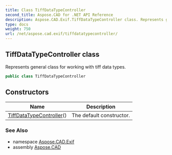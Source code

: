 ```yaml
---
title: Class TiffDataTypeController
second_title: Aspose.CAD for .NET API Reference
description: Aspose.CAD.Exif.TiffDataTypeController class. Represents general class for working with tiff data types
type: docs
weight: 750
url: /net/aspose.cad.exif/tiffdatatypecontroller/
---
```

## TiffDataTypeController class

Represents general class for working with tiff data types.

```csharp
public class TiffDataTypeController
```

## Constructors

| Name | Description |
| --- | --- |
| [TiffDataTypeController](tiffdatatypecontroller/)() | The default constructor. |

### See Also

* namespace [Aspose.CAD.Exif](../../aspose.cad.exif/)
* assembly [Aspose.CAD](../../)


